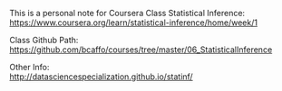 This is a personal note for Coursera Class Statistical Inference:      
https://www.coursera.org/learn/statistical-inference/home/week/1            
      
Class Github Path:       
https://github.com/bcaffo/courses/tree/master/06_StatisticalInference

Other Info:                 
http://datasciencespecialization.github.io/statinf/     
